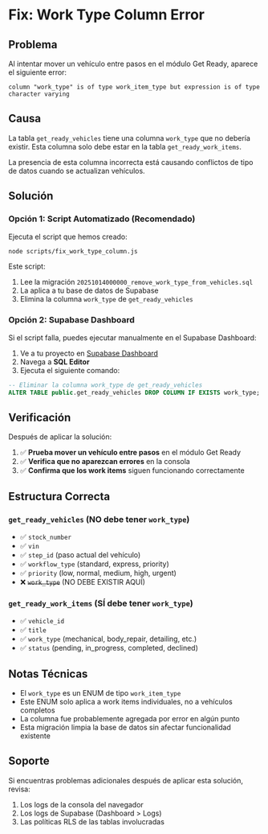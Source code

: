 # Fix: Work Type Column Error

## Problema

Al intentar mover un vehículo entre pasos en el módulo Get Ready, aparece el siguiente error:

```
column "work_type" is of type work_item_type but expression is of type character varying
```

## Causa

La tabla `get_ready_vehicles` tiene una columna `work_type` que no debería existir. Esta columna solo debe estar en la tabla `get_ready_work_items`.

La presencia de esta columna incorrecta está causando conflictos de tipo de datos cuando se actualizan vehículos.

## Solución

### Opción 1: Script Automatizado (Recomendado)

Ejecuta el script que hemos creado:

```bash
node scripts/fix_work_type_column.js
```

Este script:
1. Lee la migración `20251014000000_remove_work_type_from_vehicles.sql`
2. La aplica a tu base de datos de Supabase
3. Elimina la columna `work_type` de `get_ready_vehicles`

### Opción 2: Supabase Dashboard

Si el script falla, puedes ejecutar manualmente en el Supabase Dashboard:

1. Ve a tu proyecto en [Supabase Dashboard](https://app.supabase.com)
2. Navega a **SQL Editor**
3. Ejecuta el siguiente comando:

```sql
-- Eliminar la columna work_type de get_ready_vehicles
ALTER TABLE public.get_ready_vehicles DROP COLUMN IF EXISTS work_type;
```

## Verificación

Después de aplicar la solución:

1. ✅ **Prueba mover un vehículo entre pasos** en el módulo Get Ready
2. ✅ **Verifica que no aparezcan errores** en la consola
3. ✅ **Confirma que los work items** siguen funcionando correctamente

## Estructura Correcta

### `get_ready_vehicles` (NO debe tener `work_type`)
- ✅ `stock_number`
- ✅ `vin`
- ✅ `step_id` (paso actual del vehículo)
- ✅ `workflow_type` (standard, express, priority)
- ✅ `priority` (low, normal, medium, high, urgent)
- ❌ ~~`work_type`~~ (NO DEBE EXISTIR AQUÍ)

### `get_ready_work_items` (SÍ debe tener `work_type`)
- ✅ `vehicle_id`
- ✅ `title`
- ✅ `work_type` (mechanical, body_repair, detailing, etc.)
- ✅ `status` (pending, in_progress, completed, declined)

## Notas Técnicas

- El `work_type` es un ENUM de tipo `work_item_type`
- Este ENUM solo aplica a work items individuales, no a vehículos completos
- La columna fue probablemente agregada por error en algún punto
- Esta migración limpia la base de datos sin afectar funcionalidad existente

## Soporte

Si encuentras problemas adicionales después de aplicar esta solución, revisa:

1. Los logs de la consola del navegador
2. Los logs de Supabase (Dashboard > Logs)
3. Las políticas RLS de las tablas involucradas
